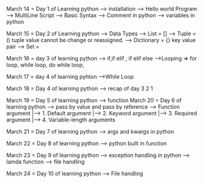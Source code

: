 
March 14 = Day 1 of Learning python 
--> installation 
--> Hello world Program 
--> MultiLine Script 
--> Basic Syntax 
--> Comment in python 
--> variables in python

March 15 = Day 2 of Learning python
--> Data Types
--> List = [] 
--> Tuple = () tuple value cannot be change or reassigned. 
--> Dictionary = {} key value pair 
--> Set =

March 16 = day 3 of learning python 
--> if,if elif , if elif else 
-->Looping => for loop, while loop, do while loop, 

March 17 = day 4 of learning pyhton 
-->While Loop

March 18 = Day 4 of learning python 
--> recap of day 3 2 1

March 19 = Day 5 of learning python 
--> function March 20 = Day 6 of learning python 
--> pass by value and pass by reference 
--> Function argument 
	|--> 1. Default argument 
	|--> 2. Keyword argument 
	|--> 3. Required argument 
	|--> 4. Variable-length arguments

March 21 = Day 7 of learning python 
--> args and kwargs in python

March 22 = Day 8 of learning python 
--> python built in function

March 23 = Day 9 of learning python 
--> exception handling in python 
--> lamda function 
--> file handling

March 24 = Day 10 of learning python 
--> File handling 
